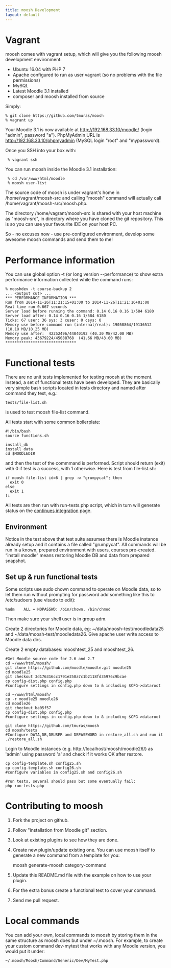 ```yaml
---
title: moosh Development
layout: default
---
```



Vagrant
=======

moosh comes with vagrant setup, which will give you the following moosh development environment:
 
 * Ubuntu 16.04 with PHP 7
 * Apache configured to run as user vagrant (so no problems with the file permissions)
 * MySQL
 * Latest Moodle 3.1 installed
 * composer and moosh installed from source
 
Simply:

    % git clone https://github.com/tmuras/moosh
    % vagrant up
 
Your Moodle 3.1 is now available at http://192.168.33.10/moodle/ (login "admin", password "a").
 PhpMyAdmin URL is  http://192.168.33.10/phpmyadmin (MySQL login "root" and "mypassword).
 
Once you SSH into your box with:
 
     % vagrant ssh
     
You can run moosh inside the Moodle 3.1 installation:
 
     % cd /var/www/html/moodle
     % moosh user-list
     
The source code of moosh is under vagrant's home in /home/vagrant/moosh-src and calling "moosh" 
 command will actually call /home/vagrant/moosh-src/moosh.php.
  
The directory /home/vagrant/moosh-src is shared with your host machine as "moosh-src", in directory
 where you have cloned the git repository. This is so you can use your favourite IDE on your host PC.

So - no excuses now - use pre-configured environment, develop some awesome moosh commands and send 
 them to me! 

Performance information
=======================

You can use global option -t (or long version --performance) to show extra performance information collected while the command runs:

    % mooshdev -t course-backup 2
    ... <output cut> ...
    *** PERFORMANCE INFORMATION ***
    Run from 2014-11-26T11:21:15+01:00 to 2014-11-26T11:21:16+01:00
    Real time run 0.667 seconds
    Server load before running the command: 0.14 0.16 0.16 1/584 6180
    Server load after: 0.14 0.16 0.16 1/584 6180
    Ticks: 67 user: 36 sys: 3 cuser: 0 csys: 0
    Memory use before command run (internal/real): 19058864/19136512 (18.18 MB/18.25 MB)
    Memory use after:  42252496/44040192 (40.30 MB/42.00 MB)
    Memory peak: 43679224/45088768  (41.66 MB/43.00 MB)
    *******************************



Functional tests
================

There are no unit tests implemented for testing moosh at the moment. Instead, a set of functional tests have been developed.
They are basically very simple bash scripts located in tests directory and named after command they test, e.g.:

    tests/file-list.sh

is used to test moosh file-list command.

All tests start with some common boilerplate:

    #!/bin/bash
    source functions.sh

    install_db
    install_data
    cd $MOODLEDIR

and then the test of the commmand is performed. Script should return (exit) with 0 if test is a success, with 1 otherwise. Here is test from file-list.sh:

    if moosh file-list id=6 | grep -w "grumpycat"; then
      exit 0
    else
      exit 1
    fi

All tests are then run with run-tests.php script, which in turn will generate status on the <a href="http://moosh-online.com/ci/">continues integration</a> page.


Environment
-----------

Notice in the test above that test suite assumes there is Moodle instance already setup and it contains a file called "grumpycat".
All commands will be run in a known, prepared environment with users, courses pre-created. “install moodle” means restoring Moodle DB and data from prepared snapshot.

Set up & run functional tests
--------------------------------

Some scripts use sudo chown command to operate on Moodle data, so to let them run without prompting for password add something like this to /etc/sudoers (use visudo to edit):

    %adm    ALL = NOPASSWD: /bin/chown, /bin/chmod

Then make sure your shell user is in group adm.

Create 2 directories for Moodle data, eg: ~/data/moosh-test/moodledata25 and ~/data/moosh-test/moodledata26. Give apache user write access to Moodle data dirs.

Create 2 empty databases: mooshtest_25 and mooshtest_26.

    #Get Moodle source code for 2.6 and 2.7
    cd ~/www/html/moosh/
    git clone https://github.com/moodle/moodle.git moodle25
    cd moodle25
    git checkout 3d176316cc1791e258a7c1b2118fd35976c9bcae
    cp config-dist.php config.php
    #configure settings in config.php down to & including $CFG->dataroot

    cd ~/www/html/moosh/
    cp -r moodle25 moodle26
    cd moodle26
    git checkout ba05f57
    cp config-dist.php config.php
    #configure settings in config.php down to & including $CFG->dataroot

    git clone https://github.com/tmuras/moosh
    cd moosh/tests
    #Configure DATA,DB,DBUSER and DBPASSWORD in restore_all.sh and run it
    ./restore_all.sh

Login to Moodle instances (e.g. http://localhost/moosh/moodle26/) as 'admin' using password 'a' and check if it works OK after restore.

    cp config-template.sh config25.sh
    cp config-template.sh config26.sh
    #configure variables in config25.sh and config26.sh

    #run tests, several should pass but some eventually fail:
    php run-tests.php


Contributing to moosh
=====================

1. Fork the project on github.
2. Follow "installation from Moodle git" section.
3. Look at existing plugins to see how they are done.
4. Create new plugin/update existing one. You can use moosh itself to generate a new command from a template for you:

    moosh generate-moosh category-command

5. Update this README.md file with the example on how to use your plugin.
6. For the extra bonus create a functional test to cover your command.
7. Send me pull request.


Local commands
==============

You can add your own, local commands to moosh by storing them in the same structure as moosh does but under ~/.moosh.
For example, to create your custom command dev-mytest that works with any Moodle version, you would put it under:

    ~/.moosh/Moosh/Command/Generic/Dev/MyTest.php
